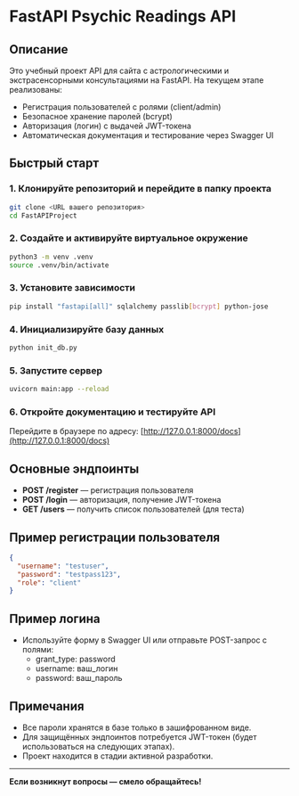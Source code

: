 # FastAPI Psychic Readings API

## Описание

Это учебный проект API для сайта с астрологическими и экстрасенсорными консультациями на FastAPI. На текущем этапе реализованы:
- Регистрация пользователей с ролями (client/admin)
- Безопасное хранение паролей (bcrypt)
- Авторизация (логин) с выдачей JWT-токена
- Автоматическая документация и тестирование через Swagger UI

## Быстрый старт

### 1. Клонируйте репозиторий и перейдите в папку проекта
```bash
git clone <URL вашего репозитория>
cd FastAPIProject
```

### 2. Создайте и активируйте виртуальное окружение
```bash
python3 -m venv .venv
source .venv/bin/activate
```

### 3. Установите зависимости
```bash
pip install "fastapi[all]" sqlalchemy passlib[bcrypt] python-jose
```

### 4. Инициализируйте базу данных
```bash
python init_db.py
```

### 5. Запустите сервер
```bash
uvicorn main:app --reload
```

### 6. Откройте документацию и тестируйте API
Перейдите в браузере по адресу: [http://127.0.0.1:8000/docs](http://127.0.0.1:8000/docs)

## Основные эндпоинты

- **POST /register** — регистрация пользователя
- **POST /login** — авторизация, получение JWT-токена
- **GET /users** — получить список пользователей (для теста)

## Пример регистрации пользователя
```json
{
  "username": "testuser",
  "password": "testpass123",
  "role": "client"
}
```

## Пример логина
- Используйте форму в Swagger UI или отправьте POST-запрос с полями:
  - grant_type: password
  - username: ваш_логин
  - password: ваш_пароль

## Примечания
- Все пароли хранятся в базе только в зашифрованном виде.
- Для защищённых эндпоинтов потребуется JWT-токен (будет использоваться на следующих этапах).
- Проект находится в стадии активной разработки.

---

**Если возникнут вопросы — смело обращайтесь!**

